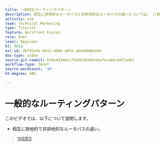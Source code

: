 ```yaml
---
title: 一般的なルーティングパターン
description: 相互に排他的なルータパスと非排他的なルータパスの違いについては、 [!DNL Adobe Workfront Fusion].
activity: use
team: Technical Marketing
type: Tutorial
feature: Workfront Fusion
role: User
level: Beginner
kt: 9014
exl-id: dbf95ede-8b11-4b9e-a87a-a0e4db863e9c
doc-type: video
source-git-commit: 650e4d346e1792863930dcebafacab4c88f2a8bc
workflow-type: tm+mt
source-wordcount: '30'
ht-degree: 40%

---
```


# 一般的なルーティングパターン

このビデオでは、以下について説明します。

* 相互に排他的で非排他的なルータパスの違い。

>[!VIDEO](https://video.tv.adobe.com/v/335273/?quality=12&learn=on)
